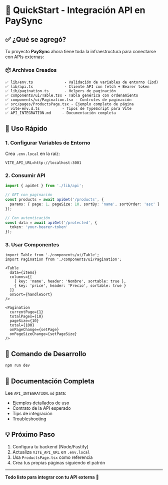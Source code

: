 # 🚀 QuickStart - Integración API en PaySync

## ✅ ¿Qué se agregó?

Tu proyecto **PaySync** ahora tiene toda la infraestructura para conectarse con APIs externas:

### 📦 Archivos Creados

```
✅ lib/env.ts              - Validación de variables de entorno (Zod)
✅ lib/api.ts              - Cliente API con fetch + Bearer token
✅ lib/pagination.ts       - Helpers de paginación
✅ components/ui/Table.tsx - Tabla genérica con ordenamiento
✅ components/ui/Pagination.tsx - Controles de paginación
✅ src/pages/ProductsPage.tsx - Ejemplo completo de página
✅ vite-env.d.ts          - Tipos de TypeScript para Vite
✅ API_INTEGRATION.md     - Documentación completa
```

## 🎯 Uso Rápido

### 1. Configurar Variables de Entorno

Crea `.env.local` en la raíz:

```env
VITE_API_URL=http://localhost:3001
```

### 2. Consumir API

```typescript
import { apiGet } from './lib/api';

// GET con paginación
const products = await apiGet('/products', {
  params: { page: 1, pageSize: 10, sortBy: 'name', sortOrder: 'asc' }
});

// Con autenticación
const data = await apiGet('/protected', {
  token: 'your-bearer-token'
});
```

### 3. Usar Componentes

```tsx
import Table from './components/ui/Table';
import Pagination from './components/ui/Pagination';

<Table
  data={items}
  columns={[
    { key: 'name', header: 'Nombre', sortable: true },
    { key: 'price', header: 'Precio', sortable: true }
  ]}
  onSort={handleSort}
/>

<Pagination
  currentPage={1}
  totalPages={10}
  pageSize={10}
  total={100}
  onPageChange={setPage}
  onPageSizeChange={setPageSize}
/>
```

## 🔧 Comando de Desarrollo

```bash
npm run dev
```

## 📖 Documentación Completa

Lee `API_INTEGRATION.md` para:
- Ejemplos detallados de uso
- Contrato de la API esperado
- Tips de integración
- Troubleshooting

## 💡 Próximo Paso

1. Configura tu backend (Node/Fastify)
2. Actualiza `VITE_API_URL` en `.env.local`
3. Usa `ProductsPage.tsx` como referencia
4. Crea tus propias páginas siguiendo el patrón

---

**Todo listo para integrar con tu API externa** 🎉
